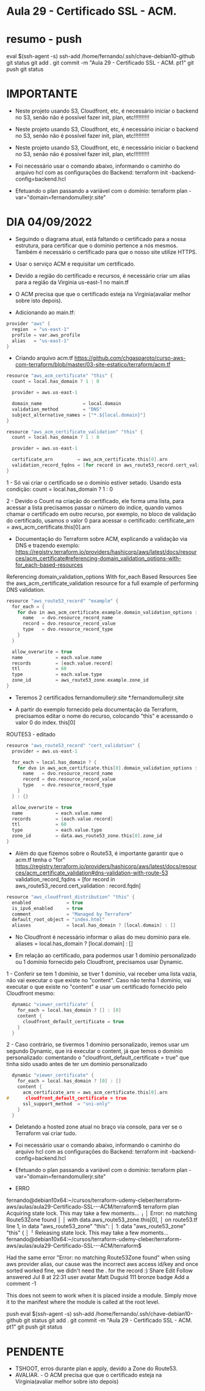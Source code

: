 
# Aula 29 - Certificado SSL - ACM.



# ########################################################################################################################################################
# ########################################################################################################################################################
#  resumo - push
eval $(ssh-agent -s)
ssh-add /home/fernando/.ssh/chave-debian10-github
git status
git add .
git commit -m "Aula 29 - Certificado SSL - ACM. pt1"
git push
git status




# ########################################################################################################################################################
# ########################################################################################################################################################
# IMPORTANTE

- Neste projeto usando S3, Cloudfront, etc, é necessário iniciar o backend no S3, senão não é possível fazer init, plan, etc!!!!!!!!!!
- Neste projeto usando S3, Cloudfront, etc, é necessário iniciar o backend no S3, senão não é possível fazer init, plan, etc!!!!!!!!!!
- Neste projeto usando S3, Cloudfront, etc, é necessário iniciar o backend no S3, senão não é possível fazer init, plan, etc!!!!!!!!!!

- Foi necessário usar o comando abaixo, informando o caminho do arquivo hcl com as configurações do Backend:
terraform init -backend-config=backend.hcl

- Efetuando o plan passando a variável com o domínio:
terraform plan -var="domain=fernandomullerjr.site"


# ########################################################################################################################################################
# ########################################################################################################################################################
# DIA 04/09/2022

- Seguindo o diagrama atual, está faltando o certificado para a nossa estrutura, para certificar que o domínio pertence a nós mesmos. Também é necessário o certificado para que o nosso site utilize HTTPS.

- Usar o serviço ACM e requisitar um certificado.

- Devido a região do certificado e recursos, é necessário criar um alias para a região da Virginia us-east-1 no main.tf
- O ACM precisa que que o certificado esteja na Virginia(avaliar melhor sobre isto depois).



- Adicionando ao main.tf:

~~~~h
provider "aws" {
  region  = "us-east-1"
  profile = var.aws_profile
  alias   = "us-east-1"
}
~~~~




- Criando arquivo acm.tf
<https://github.com/chgasparoto/curso-aws-com-terraform/blob/master/03-site-estatico/terraform/acm.tf>

~~~~h
resource "aws_acm_certificate" "this" {
  count = local.has_domain ? 1 : 0

  provider = aws.us-east-1

  domain_name               = local.domain
  validation_method         = "DNS"
  subject_alternative_names = ["*.${local.domain}"]
}

resource "aws_acm_certificate_validation" "this" {
  count = local.has_domain ? 1 : 0

  provider = aws.us-east-1

  certificate_arn         = aws_acm_certificate.this[0].arn
  validation_record_fqdns = [for record in aws_route53_record.cert_validation : record.fqdn]
}
~~~~

1 - Só vai criar o certificado se o domínio estiver setado. Usando esta condição:
    count = local.has_domain ? 1 : 0


2 - Devido o Count na criação do certificado, ele forma uma lista, para acessar a lista precisamos passar o número do indice, quando vamos chamar o certificado em outro recurso, por exemplo, no bloco de validação do certificado, usamos o valor 0 para acessar o certificado:
    certificate_arn         = aws_acm_certificate.this[0].arn







- Documentação do Terraform sobre ACM, explicando a validação via DNS e trazendo exemplo:
<https://registry.terraform.io/providers/hashicorp/aws/latest/docs/resources/acm_certificate#referencing-domain_validation_options-with-for_each-based-resources>

Referencing domain_validation_options With for_each Based Resources
See the aws_acm_certificate_validation resource for a full example of performing DNS validation.

~~~~h
resource "aws_route53_record" "example" {
  for_each = {
    for dvo in aws_acm_certificate.example.domain_validation_options : dvo.domain_name => {
      name   = dvo.resource_record_name
      record = dvo.resource_record_value
      type   = dvo.resource_record_type
    }
  }

  allow_overwrite = true
  name            = each.value.name
  records         = [each.value.record]
  ttl             = 60
  type            = each.value.type
  zone_id         = aws_route53_zone.example.zone_id
}
~~~~



- Teremos 2 certificados
fernandomullerjr.site
*.fernandomullerjr.site


- A partir do exemplo fornecido pela documentação da Terraform, precisamos editar o nome do recurso, colocando "this" e acessando o valor 0 do index.
this[0]


ROUTE53 - editado

~~~~h
resource "aws_route53_record" "cert_validation" {
  provider = aws.us-east-1

  for_each = local.has_domain ? {
    for dvo in aws_acm_certificate.this[0].domain_validation_options : dvo.domain_name => {
      name   = dvo.resource_record_name
      record = dvo.resource_record_value
      type   = dvo.resource_record_type
    }
  } : {}

  allow_overwrite = true
  name            = each.value.name
  records         = [each.value.record]
  ttl             = 60
  type            = each.value.type
  zone_id         = data.aws_route53_zone.this[0].zone_id
}
~~~~




- Além do que fizemos sobre o Route53, é importante garantir que o acm.tf tenha o "for"
<https://registry.terraform.io/providers/hashicorp/aws/latest/docs/resources/acm_certificate_validation#dns-validation-with-route-53>
    validation_record_fqdns = [for record in aws_route53_record.cert_validation : record.fqdn]

~~~~h
resource "aws_cloudfront_distribution" "this" {
  enabled             = true
  is_ipv6_enabled     = true
  comment             = "Managed by Terraform"
  default_root_object = "index.html"
  aliases             = local.has_domain ? [local.domain] : []
~~~~

- No Cloudfront é necessário informar o alias do meu domínio para ele.
    aliases             = local.has_domain ? [local.domain] : []





- Em relação ao certificado, para podermos usar 1 domínio personalizado ou 1 domínio fornecido pelo Cloudfront, precisamos usar Dynamic.

1 - Conferir se tem 1 domínio, se tiver 1 domínio, vai receber uma lista vazia, não vai executar o que existe no "content".
Caso não tenha 1 domínio, vai executar o que existe no "content" e usar um certificado fornecido pelo Cloudfront mesmo:

~~~~h
  dynamic "viewer_certificate" {
    for_each = local.has_domain ? [] : [0]
    content {
      cloudfront_default_certificate = true
    }
  }
~~~~

2 - Caso contrário, se tivermos 1 domínio personalizado, iremos usar um segundo Dynamic, que irá executar o content, já que temos o domínio personalizado:
comentando o "cloudfront_default_certificate = true" que tinha sido usado antes de ter um dominio personalizado

~~~~h
  dynamic "viewer_certificate" {
    for_each = local.has_domain ? [0] : []
    content {
      acm_certificate_arn = aws_acm_certificate.this[0].arn
#      cloudfront_default_certificate = true
      ssl_support_method  = "sni-only"
    }
  }
~~~~



- Deletando a hosted zone atual no braço via console, para ver se o Terraform vai criar tudo.


- Foi necessário usar o comando abaixo, informando o caminho do arquivo hcl com as configurações do Backend:
terraform init -backend-config=backend.hcl

- Efetuando o plan passando a variável com o domínio:
terraform plan -var="domain=fernandomullerjr.site"



- ERRO

fernando@debian10x64:~/cursos/terraform-udemy-cleber/terraform-aws/aulas/aula29-Certificado-SSL---ACM/terraform$ terraform plan
Acquiring state lock. This may take a few moments...
╷
│ Error: no matching Route53Zone found
│
│   with data.aws_route53_zone.this[0],
│   on route53.tf line 1, in data "aws_route53_zone" "this":
│    1: data "aws_route53_zone" "this" {
│
╵
Releasing state lock. This may take a few moments...
fernando@debian10x64:~/cursos/terraform-udemy-cleber/terraform-aws/aulas/aula29-Certificado-SSL---ACM/terraform$






Had the same error "Error: no matching Route53Zone found" when using aws provider alias, our cause was the incorrect aws access id/key and once sorted worked fine, we didn't need the . for the record :)
Share
Edit
Follow
answered Jul 8 at 22:31
user avatar
Matt Duguid
111 bronze badge
Add a comment
-1

This does not seem to work when it is placed inside a module. Simply move it to the manifest where the module is called at the root level.



 push
eval $(ssh-agent -s)
ssh-add /home/fernando/.ssh/chave-debian10-github
git status
git add .
git commit -m "Aula 29 - Certificado SSL - ACM. pt1"
git push
git status



# PENDENTE
- TSHOOT, erros durante plan e apply, devido a Zone do Route53.
- AVALIAR. - O ACM precisa que que o certificado esteja na Virginia(avaliar melhor sobre isto depois)